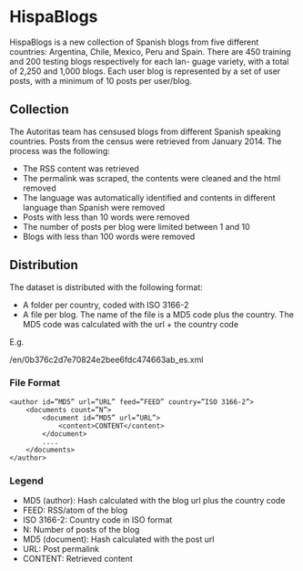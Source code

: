 # HispaBlogs

HispaBlogs is a new collection of Spanish blogs from five different countries: Argentina, Chile, Mexico, Peru and Spain. There are 450 training and 200 testing blogs respectively for each lan- guage variety, with a total of 2,250 and 1,000 blogs. Each user blog is represented by a set of user posts, with a minimum of 10 posts per user/blog.

## Collection

The Autoritas team has censused blogs from different Spanish speaking countries. Posts from the census were retrieved from January 2014. The process was the following:

- The RSS content was retrieved
- The permalink was scraped, the contents were cleaned and the html removed
- The language was automatically identified and contents in different language than Spanish were removed
- Posts with less than 10 words were removed
- The number of posts per blog were limited between 1 and 10
- Blogs with less than 100 words were removed

## Distribution

The dataset is distributed with the following format:

- A folder per country, coded with ISO 3166-2
- A file per blog. The name of the file is a MD5 code plus the country. The MD5 code was calculated with the url + the country code 

E.g. 

/en/0b376c2d7e70824e2bee6fdc474663ab_es.xml


### File Format

```
<author id=”MD5” url=”URL” feed=”FEED” country=”ISO 3166-2”>
	<documents count=”N”> 
		<document id=”MD5” url=”URL”>
			<content>CONTENT</content> 
		</document>
		....
	</documents>
</author>
```

### Legend

- MD5 (author): Hash calculated with the blog url plus the country code
- FEED: RSS/atom of the blog
- ISO 3166-2: Country code in ISO format
- N: Number of posts of the blog
- MD5 (document): Hash calculated with the post url
- URL: Post permalink
- CONTENT: Retrieved content